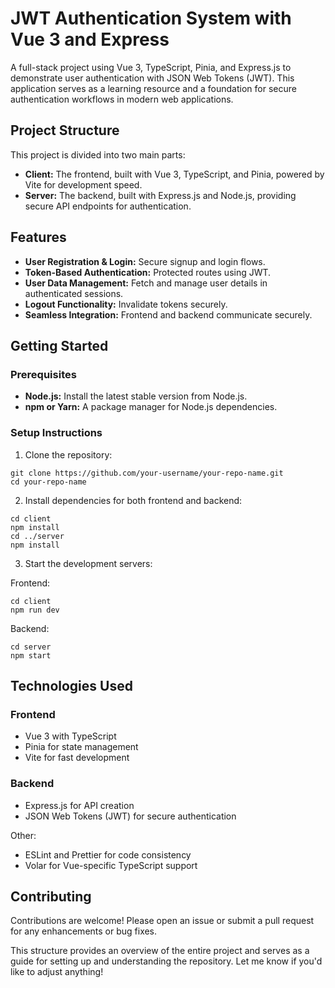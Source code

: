 # JWT Authentication System with Vue 3 and Express

A full-stack project using Vue 3, TypeScript, Pinia, and Express.js to demonstrate user authentication with JSON Web Tokens (JWT). This application serves as a learning resource and a foundation for secure authentication workflows in modern web applications.

## Project Structure

This project is divided into two main parts:

- **Client:** The frontend, built with Vue 3, TypeScript, and Pinia, powered by Vite for development speed.
- **Server:** The backend, built with Express.js and Node.js, providing secure API endpoints for authentication.

## Features

- **User Registration & Login:** Secure signup and login flows.
- **Token-Based Authentication:** Protected routes using JWT.
- **User Data Management:** Fetch and manage user details in authenticated sessions.
- **Logout Functionality:** Invalidate tokens securely.
- **Seamless Integration:** Frontend and backend communicate securely.

## Getting Started

### Prerequisites

- **Node.js:** Install the latest stable version from Node.js.
- **npm or Yarn:** A package manager for Node.js dependencies.

### Setup Instructions

1. Clone the repository:

```
git clone https://github.com/your-username/your-repo-name.git
cd your-repo-name
```

2. Install dependencies for both frontend and backend:

```
cd client
npm install
cd ../server
npm install
```

3. Start the development servers:

Frontend:

```
cd client
npm run dev
```

Backend:

```
cd server
npm start
```

## Technologies Used

### Frontend

- Vue 3 with TypeScript
- Pinia for state management
- Vite for fast development

### Backend

- Express.js for API creation
- JSON Web Tokens (JWT) for secure authentication

Other:

- ESLint and Prettier for code consistency
- Volar for Vue-specific TypeScript support

## Contributing

Contributions are welcome! Please open an issue or submit a pull request for any enhancements or bug fixes.

This structure provides an overview of the entire project and serves as a guide for setting up and understanding the repository. Let me know if you'd like to adjust anything!
